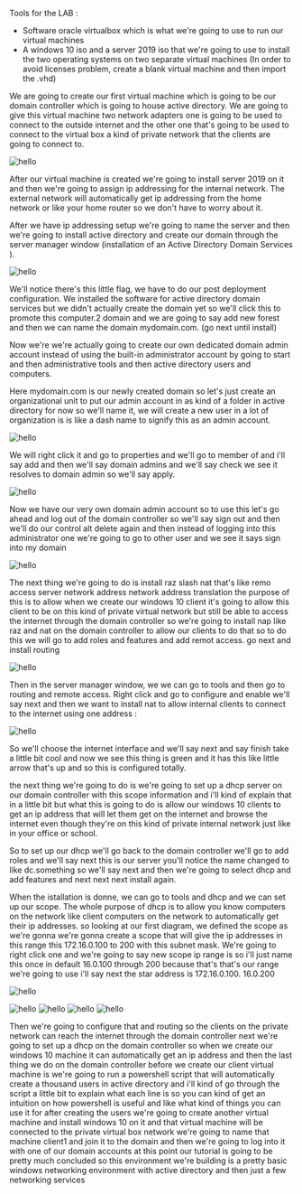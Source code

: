 Tools for the LAB :

- Software oracle virtualbox which is what we're going to use to run our virtual machines
- A windows 10 iso and a server 2019 iso that we're going to use to install the two operating systems on two separate virtual machines
(In order to avoid licenses problem, create a blank virtual machine and then import the .vhd)


We are going to create our first virtual machine which is going to be our domain controller which is going to house active directory. We are going to give this virtual machine two network adapters one is going to be used to connect to the outside internet and the other one that's going to be used to connect to the virtual box a kind of private network that the clients are going to connect to.

![hello](Images/Diag1.png)


After our virtual machine is created we're going to install server 2019 on it and then we're going to assign ip addressing for the internal network. The external network will automatically get ip addressing from the home network or like your home router so we don't have to worry about it. 

After we have ip addressing setup we're going to name the server and then we're going to install active directory and create our domain through the server manager window (installation of an Active Directory Domain Services ).



![hello](Images/Diag2.png)

We'll notice there's this little flag, we have to do our post deployment configuration. We installed the software for active directory domain services but we didn't actually create the domain yet so we'll click this to promote this computer.2 domain and we are going to say add new forest and then we can name the domain mydomain.com. (go next until install)

Now we're we're actually going to create our own dedicated domain admin account instead of using the built-in administrator account by going to start and then administrative tools and then active directory users and computers.

Here mydomain.com is our newly created domain so let's just create an organizational unit to put our admin account in as kind of a folder in active directory for now so we'll name it, we will create a new user in a lot of organization is is like a dash name to signify this as an admin account.

![hello](Images/Diag3.png)

We will right click it and go to properties and we'll go to member of and i'll say add and then we'll say domain admins and we'll say check we see it resolves to domain admin so we'll say apply.


![hello](Images/Diag4.png)


Now we have our very own domain admin account so to use this let's go ahead and log out of the domain controller so we'll say sign out and then we'll do our control alt delete again and then instead of logging into this administrator one we're going to go to other user and we see it says sign into my domain

![hello](Images/Diag5.png)

The next thing we're going to do is install raz slash nat that's like remo access server network address network address translation the purpose of this is to allow when we create our windows 10 client it's going to allow this client to be on this kind of private virtual network but still be able to access the internet through the domain controller so we're going to install nap like raz and nat on the domain controller to allow our clients to do that so to do this we will go to add roles and features and add remot access. go next and install routing

![hello](Images/Diag6.png)

Then in the server manager window, we we can go to tools and then go to routing and remote access. Right click and go to configure and enable we'll say next and then we want to install nat to allow internal clients to connect to the internet using one address :

![hello](Images/Diag7.png)

So we'll choose the internet interface and we'll say next and say finish take a little bit cool and now we see this thing is green and it has this like little arrow that's up and so this is configured totally.

the next thing we're going to do is we're going to set up a dhcp server on our domain controller with this scope information and i'll kind of explain that in a little bit but what this is going to do is allow our windows 10 clients to get an ip address that will let them get on the internet and browse the internet even though they're on this kind of private internal network just like in your office or school.

So to set up our dhcp we'll go back to the domain controller we'll go to add roles and we'll say next this is our server you'll notice the name changed to like dc.something so we'll say next and then we're going to select dhcp and add features and next next next install again.

When the istallation is donne, we can go to tools and dhcp and we can set up our scope. The whole purpose of dhcp is to allow you know computers on the network like client computers on the network to automatically get their ip addresses. so looking at our first diagram, we defined the scope as we're gonna we're gonna create a scope that will give the ip addresses in this range this 172.16.0.100 to 200 with this subnet mask.  We're going to right click one and we're going to say new scope ip range is so i'll just name this once in default 16.0.100 through 200 because that's that's our range we're going to use i'll say next the star address is 172.16.0.100. 16.0.200 

![hello](Images/Diag8.png)


![hello](Images/Diag9.png)
![hello](Images/Diag10.png)
![hello](Images/Diag11.png)
![hello](Images/Diag12.png)

Then we're going to configure that and routing so the clients on the private network can reach the internet through the domain controller next we're going to set up a dhcp on the domain controller so when we create our windows 10 machine it can automatically get an ip address and then the last thing we do on the domain controller before we create our client virtual machine is we're going to run a powershell script that will automatically create a thousand users in active directory and i'll kind of go through the script a little bit to explain what each line is so you can kind of get an intuition on how powershell is useful and like what kind of things you can use it for after creating the users we're going to create another virtual machine and install windows 10 on it and that virtual machine will be connected to the private virtual box network we're going to name that machine client1 and join it to the domain and then we're going to log into it with one of our domain accounts at this point our tutorial is going to be pretty much concluded so this environment we're building is a pretty basic windows networking environment with active directory and then just a few networking services
